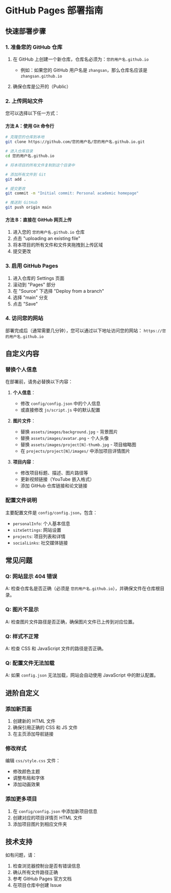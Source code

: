 # GitHub Pages 部署指南

## 快速部署步骤

### 1. 准备您的 GitHub 仓库

1. 在 GitHub 上创建一个新仓库，仓库名必须为：`您的用户名.github.io`
   - 例如：如果您的 GitHub 用户名是 `zhangsan`，那么仓库名应该是 `zhangsan.github.io`

2. 确保仓库是公开的（Public）

### 2. 上传网站文件

您可以选择以下任一方式：

#### 方法 A：使用 Git 命令行

```bash
# 克隆您的仓库到本地
git clone https://github.com/您的用户名/您的用户名.github.io.git

# 进入仓库目录
cd 您的用户名.github.io

# 将本项目的所有文件复制到这个目录中

# 添加所有文件到 Git
git add .

# 提交更改
git commit -m "Initial commit: Personal academic homepage"

# 推送到 GitHub
git push origin main
```

#### 方法 B：直接在 GitHub 网页上传

1. 进入您的 `您的用户名.github.io` 仓库
2. 点击 "uploading an existing file" 
3. 将本项目的所有文件和文件夹拖拽到上传区域
4. 提交更改

### 3. 启用 GitHub Pages

1. 进入仓库的 Settings 页面
2. 滚动到 "Pages" 部分
3. 在 "Source" 下选择 "Deploy from a branch"
4. 选择 "main" 分支
5. 点击 "Save"

### 4. 访问您的网站

部署完成后（通常需要几分钟），您可以通过以下地址访问您的网站：
`https://您的用户名.github.io`

## 自定义内容

### 替换个人信息

在部署前，请务必替换以下内容：

1. **个人信息**：
   - 修改 `config/config.json` 中的个人信息
   - 或直接修改 `js/script.js` 中的默认配置

2. **图片文件**：
   - 替换 `assets/images/background.jpg` - 背景图片
   - 替换 `assets/images/avatar.png` - 个人头像
   - 替换 `assets/images/project[N]-thumb.jpg` - 项目缩略图
   - 在 `projects/project[N]/images/` 中添加项目详情图片

3. **项目内容**：
   - 修改项目标题、描述、图片路径等
   - 更新视频链接（YouTube 嵌入格式）
   - 添加 GitHub 仓库链接和论文链接

### 配置文件说明

主要配置文件是 `config/config.json`，包含：
- `personalInfo`: 个人基本信息
- `siteSettings`: 网站设置
- `projects`: 项目列表和详情
- `socialLinks`: 社交媒体链接

## 常见问题

### Q: 网站显示 404 错误
A: 检查仓库名是否正确（必须是 `您的用户名.github.io`），并确保文件在仓库根目录。

### Q: 图片不显示
A: 检查图片文件路径是否正确，确保图片文件已上传到对应位置。

### Q: 样式不正常
A: 检查 CSS 和 JavaScript 文件的路径是否正确。

### Q: 配置文件无法加载
A: 如果 `config.json` 无法加载，网站会自动使用 JavaScript 中的默认配置。

## 进阶自定义

### 添加新页面
1. 创建新的 HTML 文件
2. 确保引用正确的 CSS 和 JS 文件
3. 在主页添加导航链接

### 修改样式
编辑 `css/style.css` 文件：
- 修改颜色主题
- 调整布局和字体
- 添加动画效果

### 添加更多项目
1. 在 `config/config.json` 中添加新项目信息
2. 创建对应的项目详情页 HTML 文件
3. 添加项目图片到相应文件夹

## 技术支持

如有问题，请：
1. 检查浏览器控制台是否有错误信息
2. 确认所有文件路径正确
3. 参考 GitHub Pages 官方文档
4. 在项目仓库中创建 Issue
